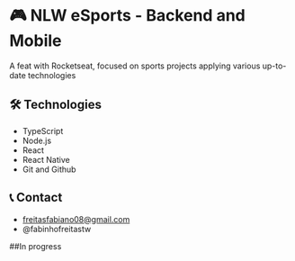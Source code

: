 # 🎮 NLW eSports - Backend and Mobile

A feat with Rocketseat, focused on sports projects applying various up-to-date technologies

## 🛠️ Technologies
- TypeScript
- Node.js
- React
- React Native
- Git and Github

## 📞 Contact
- freitasfabiano08@gmail.com
- @fabinhofreitastw

##In progress
